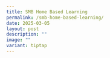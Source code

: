 ```yaml
---
title: SMB Home Based Learning
permalink: /smb-home-based-learning/
date: 2025-03-05
layout: post
description: ""
image: ""
variant: tiptap
---
```


